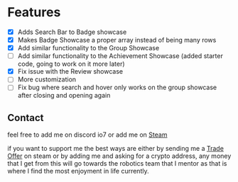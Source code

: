 # Features
- [x] Adds Search Bar to Badge showcase
- [X] Makes Badge Showcase a proper array instead of being many rows
- [X] Add similar functionality to the Group Showcase
- [ ] Add similar functionality to the Achievement Showcase (added starter code, going to work on it more later)
- [X] Fix issue with the Review showcase
- [ ] More customization
- [ ] Fix bug where search and hover only works on the group showcase after closing and opening again

## Contact
feel free to add me on discord io7 or add me on [Steam](https://steamcommunity.com/id/client)

if you want to support me the best ways are either by sending me a [Trade Offer](https://steamcommunity.com/tradeoffer/new/?partner=1053762784&token=sjVuSqZ0) on steam or by adding me and asking for a crypto address, any money that I get from this will go towards the robotics team that I mentor as that is where I find the most enjoyment in life currently.
